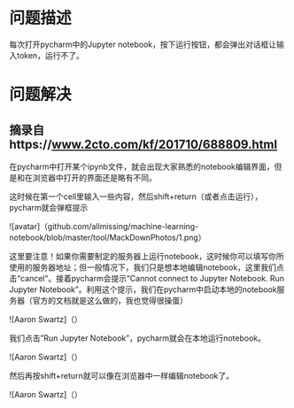 # 问题描述

每次打开pycharm中的Jupyter notebook，按下运行按钮，都会弹出对话框让输入token，运行不了。

# 问题解决

## 摘录自https://www.2cto.com/kf/201710/688809.html

在pycharm中打开某个ipynb文件，就会出现大家熟悉的notebook编辑界面，但是和在浏览器中打开的界面还是略有不同。

这时候在第一个cell里输入一些内容，然后shift+return（或者点击运行），pycharm就会弹框提示

![avatar]（github.com/allmissing/machine-learning-notebook/blob/master/tool/MackDownPhotos/1.png）

这里要注意！如果你需要制定的服务器上运行notebook，这时候你可以填写你所使用的服务器地址；但一般情况下，我们只是想本地编辑notebook，这里我们点击“cancel”。接着pycharm会提示”Cannot connect to Jupyter Notebook. Run Jupyter Notebook”。利用这个提示，我们在pycharm中启动本地的notebook服务器（官方的文档就是这么做的，我也觉得很操蛋）

![Aaron Swartz]（）

我们点击”Run Jupyter Notebook”，pycharm就会在本地运行notebook。

![Aaron Swartz]（）

然后再按shift+return就可以像在浏览器中一样编辑notebook了。

![Aaron Swartz]（）
